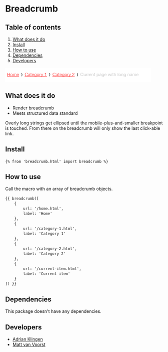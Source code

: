 
# Breadcrumb

## Table of contents
1. [What does it do](#what-does-it-do)
2. [Install](#install)
3. [How to use](#how-to-use)
4. [Dependencies](#dependencies)
5. [Developers](#developers)

![Breadcrumb Demo](./_demo/breadcrumb.png)

## What does it do
* Render breadcrumb
* Meets structured data standard

Overly long strings get ellipsed until the mobile-plus-and-smaller breakpoint is touched. From there on the breadcrumb will only show the last click-able link.

## Install
```htmlmixed
{% from 'breadcrumb.html' import breadcrumb %}
```

## How to use
Call the macro with an array of breadcrumb objects.
```htmlmixed
{{ breadcrumb([
    {
        url: '/home.html',
        label: 'Home'
    },
    {
        url: '/category-1.html',
        label: 'Category 1'
    },
    {
        url: '/category-2.html',
        label: 'Category 2'
    },
    {
        url: '/current-item.html',
        label: 'Current item'
    }
]) }}
```

## Dependencies
This package doesn't have any dependencies.

## Developers
* [Adrian Klingen](mailto:adrian.klingen@deptagency.com)
* [Matt van Voorst](mailto:mattv@tamtam.nl)
